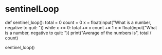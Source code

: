 # sentinelLoop



def sentinel_loop():
    total = 0
    count = 0
    x = float(input("What is a number, negative to quit: "))
    while x >= 0:
        total += x
        count += 1
        x = float(input("What is a number, negative to quit: "))
    print("Average of the numbers is", total / count)

sentinel_loop()

